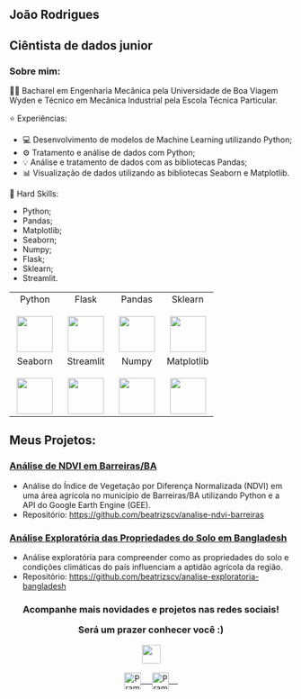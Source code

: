 ## João Rodrigues 

## Ciêntista de dados junior

### Sobre mim:
👩‍🎓 Bacharel em Engenharia Mecânica pela Universidade de Boa Viagem Wyden e Técnico em Mecânica Industrial pela Escola Técnica Particular.

⭐️ Experiências:
* 💻 Desenvolvimento de modelos de Machine Learning utilizando Python;
* ⚙️ Tratamento e análise de dados com Python;
* 💡 Análise e tratamento de dados com as bibliotecas Pandas;
* 📊 Visualização de dados utilizando as bibliotecas Seaborn e Matplotlib.

🧠 Hard Skills:
* Python;
* Pandas;
* Matplotlib;
* Seaborn;
* Numpy;
* Flask;
* Sklearn;
* Streamlit.

<table align="center">
  <tbody>
    <tr valign="top">
      <td width="25%" align="center">
        <span>Python</span><br><br>
        <img height="64px" src="https://cdn.svgporn.com/logos/python.svg">
      </td>
      <td width="25%" align="center">
        <span>Flask</span><br><br>
        <img height="64px" src="https://upload.wikimedia.org/wikipedia/commons/3/3c/Flask_logo.svg">
      </td>
      <td width="25%" align="center">
        <span>Pandas</span><br><br>
        <img height="64px" src="https://pandas.pydata.org/static/img/pandas.svg">
      </td>
      <td width="25%" align="center">
        <span>Sklearn</span><br><br>
        <img height="64px" src="https://upload.wikimedia.org/wikipedia/commons/0/05/Scikit_learn_logo_small.svg">
      </td>
    </tr>
    <tr valign="top">
      <td width="25%" align="center">
        <span>Seaborn</span><br><br>
        <img height="64px" src="https://seaborn.pydata.org/_static/logo-wide-lightbg.svg">
      </td>
      <td width="25%" align="center">
        <span>Streamlit</span><br><br>
        <img height="64px" src="https://streamlit.io/images/brand/streamlit-logo-primary-colormark-darktext.png">
      </td>
      <td width="25%" align="center">
        <span>Numpy</span><br><br>
        <img height="64px" src="https://upload.wikimedia.org/wikipedia/commons/3/31/NumPy_logo_2020.svg">
      </td>
      <td width="25%" align="center">
        <span>Matplotlib</span><br><br>
        <img height="64px" src="https://matplotlib.org/_images/sphx_glr_logos2_001.png">
      </td>
    </tr>
  </tbody>
</table>

## Meus Projetos:

### [Análise de NDVI em Barreiras/BA](https://github.com/beatrizscv/analise-ndvi-barreiras)
  * Análise do Índice de Vegetação por Diferença Normalizada (NDVI) em uma área agrícola no município de Barreiras/BA utilizando Python e a API do Google Earth Engine (GEE).
  * Repositório: https://github.com/beatrizscv/analise-ndvi-barreiras

### [Análise Exploratória das Propriedades do Solo em Bangladesh](https://github.com/beatrizscv/analise-exploratoria-bangladesh)
  * Análise exploratória para compreender como as propriedades do solo e condições climáticas do país influenciam a aptidão agrícola da região.
  * Repositório: https://github.com/beatrizscv/analise-exploratoria-bangladesh

<p align="center">

<div align="center">
    <h3 align="center"><p>Acompanhe mais novidades e projetos nas redes sociais!</p><p>Será um prazer conhecer você :)</p><img align="center" src="https://github.com/rajput2107/rajput2107/blob/master/Assets/Handshake.gif" height="33px" /></h3> 
</div>
<p align="center">
 <a href="http://linkedin.com/in/jo%C3%A3o-rodrigues-0952b3218" target="blank">
  <img align="center" alt="Pramod's LinkedIn" width="30px" src="https://www.habitat44.org/wp-content/uploads/2020/06/53-533322_linked-in-logo-linkedin-logo-png-images-free.jpg" /> &nbsp; &nbsp;
 </a>
 <a href="https://www.instagram.com/joaorn_/" target="blank">
  <img align="center" alt="Pramod's Instagram" width="30px" src="https://www.vectorlogo.zone/logos/instagram/instagram-icon.svg" /> &nbsp; &nbsp;
 </a>
